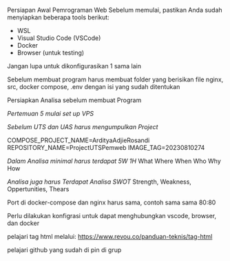 Persiapan Awal Pemrograman Web
Sebelum memulai, pastikan Anda sudah menyiapkan beberapa tools berikut:
- WSL
- Visual Studio Code (VSCode)
- Docker
- Browser (untuk testing)

Jangan lupa untuk dikonfigurasikan 1 sama lain

Sebelum membuat program harus membuat folder yang berisikan file nginx, src, docker compose, .env dengan isi yang sudah ditentukan

Persiapkan Analisa sebelum membuat Program

*Pertemuan 5 mulai set up VPS*

*Sebelum UTS dan UAS harus mengumpulkan Project*

COMPOSE_PROJECT_NAME=ArdityaAdjieRosandi
REPOSITORY_NAME=ProjectUTSPemweb
IMAGE_TAG=20230810274

*Dalam Analisa minimal harus terdapat 5W 1H*
What Where When Who Why How

*Analisa juga harus Terdapat Analisa SWOT*
Strength, Weakness, Oppertunities, Thears

Port di docker-compose dan nginx harus sama, contoh sama sama 80:80

Perlu dilakukan konfigrasi untuk dapat menghubungkan vscode, browser, dan docker

pelajari tag html melalui: https://www.revou.co/panduan-teknis/tag-html

pelajari github yang sudah di pin di grup


